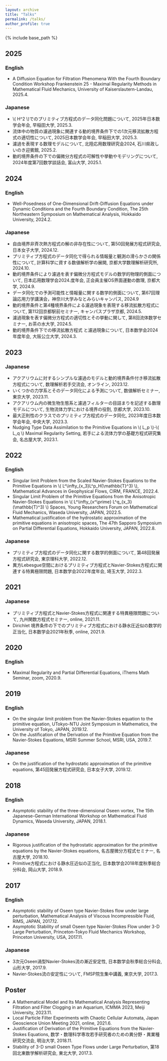 ```yaml
---
layout: archive
title: "Talks"
permalink: /talks/
author_profile: true
---
```


{% include base_path %}

## 2025
<!--### English-->
### English
* A Diffusion Equation for Filtration Phenomena With the Fourth Boundary Condition
Workshop Frankenstein 25 - Maximal Regularity Methods in Mathematical Fluid Mechanics, University of Kaiserslautern-Landau, 2025.4.

### Japanese
* \\( H^2 \\)でのプリミティブ方程式のデータ同化問題について, 2025年日本数学会年会, 早稲田大学, 2025.3.
* 流体中の物質の濾過現象に関連する動的境界条件下での1次元移流拡散方程式の適切性について, 2025日本数学会年会, 早稲田大学, 2025.3.
* 濾過を表現する数理モデルについて, 北陸応用数理研究会2024, 石川県政しいのき迎賓館, 2025.2.
* 動的境界条件の下での偏微分方程式の可解性や挙動やモデリングについて, 2024年度第7回数学談話会, 富山大学, 2025.1.


## 2024
### English
* Well-Posedness of One-Dimensional Drift-Diffusion Equations under Dynamic Conditions and the Fourth Boundary Condition, The 25th Northeastern Symposium on Mathematical Analysis, Hokkaido University, 2024.2.

### Japanese
* 自由境界非斉次熱方程式の解の非存在性について, 第50回発展方程式研究会, 日本女子大学, 2024.12.
* プリミティブ方程式のデータ同化で得られる情報量と観測の滑らかさの関係性について, 計算科学に資する数値解析学の展開, 京都大学数理解析研究所, 2024.10.
* 動的境界条件により濾過を表す偏微分方程式モデルの数学的物理的側面について, 日本応用数理学会2024.度年会, 正会員主催OS界面運動の数理, 京都大学, 2024.9.
* データ同化での予測可能性と情報量に関する数学的側面について, 第67回理論応用力学講演会，神奈川大学みなとみらいキャンパス, 2024.9
* 動的境界条件と第4種境界条件による濾過現象を表現する移流拡散方程式について, 第112回京都駅前セミナー, キャンパスプラザ京都, 2024.5.
* 濾過現象を表す偏微分方程式の適切性とその挙動に関して, 第8回流体数学セミナー, お茶の水大学, 2024.5.
* 動的境界条件下での移流拡散方程式 と濾過現象について, 日本数学会2024年度年会, 大阪公立大学, 2024.3.

## 2023
<!--### English-->
### Japanese
* アクアリウムに対するシンプルな濾過のモデルと動的境界条件付き移流拡散方程式について, 数理解析若手交流会, オンライン, 2023.12.
* いくつかの力学系とそのデータ同化による予測について, 数値解析セミナー, 東京大学, 2023.11.
* アクアリウム内の微生物生態系と濾過フィルターの目詰まりを記述する数理モデルについて, 生物流体力学における境界の役割, 京都大学, 2023.10.
* 最大正則性のクラスでのプリミティブ方程式のデータ同化, 2023年度日本数学会年会, 中央大学, 2023.3.
* Nudging Type Data Assimilation to the Primitive Equations in \\( L_p \\)-\\( L_q \\) Maximal Regularity Setting, 若手による流体力学の基礎方程式研究集会, 名古屋大学, 2023.1.
 
## 2022
### English
* Singular limit Problem from the Scaled Navier-Stokes Equations to the Primitive Equations in \\( L^\infty_{x_3}L^p_H(\mathbb{T}^3) \\), Mathematical Advances in Geophysical Flows, CIRM, FRANCE, 2022.4.
* Singular Limit Problem of the Primitive Equations from the Anisotropic Navier-Stokes Equations in \\( L^\infty_{x^\prime} L^q_{x_3} (\mathbb{T}^3) \\) Spaces, Young Researchers Forum on Mathematical Fluid Mechanics, Waseda University, JAPAN, 2022.5.
* Mathematical justification of the hydrostatic approximation of the primitive equations in anisotropic spaces, The 47th Sapporo Symposium on Partial Differential Equations, Hokkaido University, JAPAN, 2022.8.

### Japanese
* プリミティブ方程式のデータ同化に関する数学的側面について, 第48回発展方程式研究会, 東京理科大学, 2022.12.
* 異方Lebesgue空間におけるプリミティブ方程式とNavier-Stokes方程式に関連する特異極限問題, 日本数学会2022年度年会, 埼玉大学, 2022.3.

## 2021
<!--### English-->
### Japanese
* プリミティブ方程式とNavier-Stokes方程式に関連する特異極限問題について, 九州関数方程式セミナー, online, 2021.11.
* Dirichlet 境界条件の下でのプリミティブ方程式における静水圧近似の数学的正当化, 日本数学会2021年秋季, online, 2021.9.

## 2020
### English
* Maximal Regularity and Partial Differential Equations, iThems Math Seminar, zoom, 2020.9.
<!--### Japanese-->

## 2019
### English
* On the singular limit problem from the Navier-Stokes equation to the primitive equation, UTokyo-NTU Joint Symposium in Mathematics, the University of Tokyo, JAPAN, 2019.12.
* On the Justification of the Derivation of the Primitive Equation from the Navier-Stokes Equations, MSRI Summer School, MSRI, USA, 2019.7.

### Japanese
* On the justification of the hydrostatic approximation of the primitive equations, 第45回発展方程式研究会, 日本女子大学, 2019.12.

## 2018
### English
* Asymptotic stability of the three-dimensional Oseen vortex, The 15th Japanese-German International Workshop on Mathematical Fluid Dynamics, Waseda University, JAPAN, 2018.1.

### Japanese
* Rigorous justification of the hydrostatic approximation for the primitive equations by the Navier-Stokes equations, 名古屋微分方程式セミナー, 名古屋大学, 2018.10.
* Primitive方程式における静水圧近似の正当化, 日本数学会2018年度秋季総合分科会, 岡山大学, 2018.9.

## 2017
### English
* Asymptotic stability of Oseen type Navier-Stokes flow under large perturbation, Mathematical Analysis of Viscous Incompressible Fluid, RIMS, JAPAN, 2017.12.
* Asymptotic Stability of small Oseen type Navier-Stokes Flow under 3-D Large Perturbation, Princeton-Tokyo Fluid Mechanics Workshop, Princeton University, USA, 2017.11.

### Japanese
* 3次元Oseen渦型Navier-Stokes流の漸近安定性, 日本数学会秋季総合分科会, 山形大学, 2017.9.
* Navier-Stokes流の安定性について, FMSP院生集中講義, 東京大学, 2017.3.

## Poster
* A Mathematical Model and Its Mathematical Analysis Representing Filtration and Filter Clogging in an Aquarium, ICMMA 2023, Meiji University, 2023.11.
* Local Particle Filter Experiments with Chaotic Cellular Automata, Japan Geoscience Union Meeting 2021, online, 2021.6.
* Justification of Derivation of the Primitive Equations from the Navier-Stokes Equations, 数学・数理科学専攻若手研究者のための異分野・異業種研究交流会, 明治大学, 2018.11.
* Stability of 3-D small Oseen Type Flows under Large Perturbation, 第18回北東数学解析研究会, 東北大学, 2017.3.